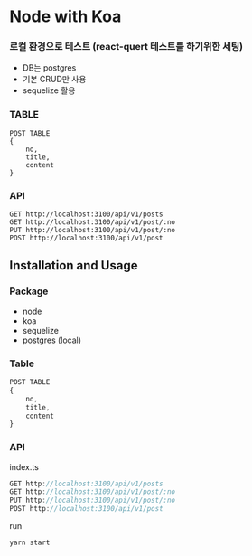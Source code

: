 # Node with Koa

### 로컬 환경으로 테스트 (react-quert 테스트를 하기위한 세팅)

- DB는 postgres
- 기본 CRUD만 사용
- sequelize 활용

### TABLE

    POST TABLE
    {
        no,
        title,
        content
    }

### API

    GET http://localhost:3100/api/v1/posts
    GET http://localhost:3100/api/v1/post/:no
    PUT http://localhost:3100/api/v1/post/:no
    POST http://localhost:3100/api/v1/post

## Installation and Usage

### Package

- node
- koa
- sequelize
- postgres (local)

### Table

```typescript
POST TABLE
{
	no,
	title,
	content
}
```

### API

index.ts

```typescript
GET http://localhost:3100/api/v1/posts
GET http://localhost:3100/api/v1/post/:no
PUT http://localhost:3100/api/v1/post/:no
POST http://localhost:3100/api/v1/post
```

run

```typescript
yarn start
```
